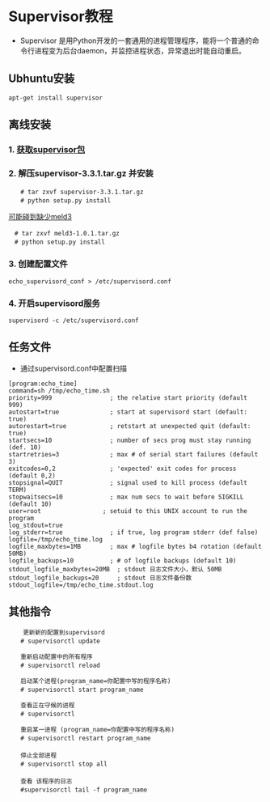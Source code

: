 # Supervisor教程

* Supervisor 是用Python开发的一套通用的进程管理程序，能将一个普通的命令行进程变为后台daemon，并监控进程状态，异常退出时能自动重启。

## Ubhuntu安装
```
apt-get install supervisor
```

## 离线安装
### 1. [获取supervisor包](https://github.com/Supervisor/supervisor/releases)

 

### 2. 解压supervisor-3.3.1.tar.gz 并安装 
```
　　# tar zxvf supervisor-3.3.1.tar.gz 
　　# python setup.py install
```
[可能碰到缺少meld3](https://github.com/Supervisor/meld3/releases)
```
　# tar zxvf meld3-1.0.1.tar.gz
　# python setup.py install
```

### 3. 创建配置文件
```
echo_supervisord_conf > /etc/supervisord.conf
```


### 4. 开启supervisord服务
```
supervisord -c /etc/supervisord.conf
```

## 任务文件
* 通过supervisord.conf中配置扫描
```
[program:echo_time]
command=sh /tmp/echo_time.sh
priority=999                ; the relative start priority (default 999)
autostart=true              ; start at supervisord start (default: true)
autorestart=true            ; retstart at unexpected quit (default: true)
startsecs=10                ; number of secs prog must stay running (def. 10)
startretries=3              ; max # of serial start failures (default 3)
exitcodes=0,2               ; 'expected' exit codes for process (default 0,2)
stopsignal=QUIT             ; signal used to kill process (default TERM)
stopwaitsecs=10             ; max num secs to wait before SIGKILL (default 10)
user=root                 ; setuid to this UNIX account to run the program
log_stdout=true
log_stderr=true             ; if true, log program stderr (def false)
logfile=/tmp/echo_time.log
logfile_maxbytes=1MB        ; max # logfile bytes b4 rotation (default 50MB)
logfile_backups=10          ; # of logfile backups (default 10)
stdout_logfile_maxbytes=20MB  ; stdout 日志文件大小，默认 50MB
stdout_logfile_backups=20     ; stdout 日志文件备份数
stdout_logfile=/tmp/echo_time.stdout.log
```


## 其他指令
```
    更新新的配置到supervisord
　　# supervisorctl update

　　重新启动配置中的所有程序
　　# supervisorctl reload

　　启动某个进程(program_name=你配置中写的程序名称)
　　# supervisorctl start program_name

　　查看正在守候的进程
　　# supervisorctl

　　重启某一进程 (program_name=你配置中写的程序名称)
　　# supervisorctl restart program_name
　　
　　停止全部进程
　　# supervisorctl stop all
　　
　　查看 该程序的日志
　　#supervisorctl tail -f program_name  
```
